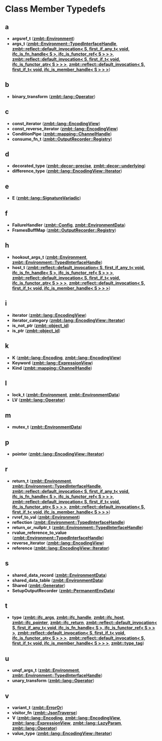 
# Class Member Typedefs



## a

* **argsref\_t** ([**zmbt::Environment**](classzmbt_1_1Environment.md))
* **args\_t** ([**zmbt::Environment::TypedInterfaceHandle**](classzmbt_1_1Environment_1_1TypedInterfaceHandle.md), [**zmbt::reflect::default\_invocation&lt; S, first\_if\_any\_t&lt; void, ifc\_is\_fn\_handle&lt; S &gt;, ifc\_is\_functor\_ref&lt; S &gt; &gt; &gt;**](structzmbt_1_1reflect_1_1default__invocation_3_01S_00_01first__if__any__t_3_01void_00_01ifc__is_03ee2f30da4b8a63c386d237830e07c9.md), [**zmbt::reflect::default\_invocation&lt; S, first\_if\_t&lt; void, ifc\_is\_functor\_ptr&lt; S &gt; &gt; &gt;**](structzmbt_1_1reflect_1_1default__invocation_3_01S_00_01first__if__t_3_01void_00_01ifc__is__functor__ptr_3_01S_01_4_01_4_01_4.md), [**zmbt::reflect::default\_invocation&lt; S, first\_if\_t&lt; void, ifc\_is\_member\_handle&lt; S &gt; &gt; &gt;**](structzmbt_1_1reflect_1_1default__invocation_3_01S_00_01first__if__t_3_01void_00_01ifc__is__member__handle_3_01S_01_4_01_4_01_4.md))


## b

* **binary\_transform** ([**zmbt::lang::Operator**](classzmbt_1_1lang_1_1Operator.md))


## c

* **const\_iterator** ([**zmbt::lang::EncodingView**](classzmbt_1_1lang_1_1EncodingView.md))
* **const\_reverse\_iterator** ([**zmbt::lang::EncodingView**](classzmbt_1_1lang_1_1EncodingView.md))
* **ConditionPipe** ([**zmbt::mapping::ChannelHandle**](classzmbt_1_1mapping_1_1ChannelHandle.md))
* **consume\_fn\_t** ([**zmbt::OutputRecorder::Registry**](structzmbt_1_1OutputRecorder_1_1Registry.md))


## d

* **decorated\_type** ([**zmbt::decor::precise**](structzmbt_1_1decor_1_1precise.md), [**zmbt::decor::underlying**](structzmbt_1_1decor_1_1underlying.md))
* **difference\_type** ([**zmbt::lang::EncodingView::Iterator**](classzmbt_1_1lang_1_1EncodingView_1_1Iterator.md))


## e

* **E** ([**zmbt::lang::SignatureVariadic**](structzmbt_1_1lang_1_1SignatureVariadic.md))


## f

* **FailureHandler** ([**zmbt::Config**](classzmbt_1_1Config.md), [**zmbt::EnvironmentData**](structzmbt_1_1EnvironmentData.md))
* **FramesBuffMap** ([**zmbt::OutputRecorder::Registry**](structzmbt_1_1OutputRecorder_1_1Registry.md))


## h

* **hookout\_args\_t** ([**zmbt::Environment**](classzmbt_1_1Environment.md), [**zmbt::Environment::TypedInterfaceHandle**](classzmbt_1_1Environment_1_1TypedInterfaceHandle.md))
* **host\_t** ([**zmbt::reflect::default\_invocation&lt; S, first\_if\_any\_t&lt; void, ifc\_is\_fn\_handle&lt; S &gt;, ifc\_is\_functor\_ref&lt; S &gt; &gt; &gt;**](structzmbt_1_1reflect_1_1default__invocation_3_01S_00_01first__if__any__t_3_01void_00_01ifc__is_03ee2f30da4b8a63c386d237830e07c9.md), [**zmbt::reflect::default\_invocation&lt; S, first\_if\_t&lt; void, ifc\_is\_functor\_ptr&lt; S &gt; &gt; &gt;**](structzmbt_1_1reflect_1_1default__invocation_3_01S_00_01first__if__t_3_01void_00_01ifc__is__functor__ptr_3_01S_01_4_01_4_01_4.md), [**zmbt::reflect::default\_invocation&lt; S, first\_if\_t&lt; void, ifc\_is\_member\_handle&lt; S &gt; &gt; &gt;**](structzmbt_1_1reflect_1_1default__invocation_3_01S_00_01first__if__t_3_01void_00_01ifc__is__member__handle_3_01S_01_4_01_4_01_4.md))


## i

* **iterator** ([**zmbt::lang::EncodingView**](classzmbt_1_1lang_1_1EncodingView.md))
* **iterator\_category** ([**zmbt::lang::EncodingView::Iterator**](classzmbt_1_1lang_1_1EncodingView_1_1Iterator.md))
* **is\_not\_ptr** ([**zmbt::object\_id**](classzmbt_1_1object__id.md))
* **is\_ptr** ([**zmbt::object\_id**](classzmbt_1_1object__id.md))


## k

* **K** ([**zmbt::lang::Encoding**](structzmbt_1_1lang_1_1Encoding.md), [**zmbt::lang::EncodingView**](classzmbt_1_1lang_1_1EncodingView.md))
* **Keyword** ([**zmbt::lang::ExpressionView**](classzmbt_1_1lang_1_1ExpressionView.md))
* **Kind** ([**zmbt::mapping::ChannelHandle**](classzmbt_1_1mapping_1_1ChannelHandle.md))


## l

* **lock\_t** ([**zmbt::Environment**](classzmbt_1_1Environment.md), [**zmbt::EnvironmentData**](structzmbt_1_1EnvironmentData.md))
* **LV** ([**zmbt::lang::Operator**](classzmbt_1_1lang_1_1Operator.md))


## m

* **mutex\_t** ([**zmbt::EnvironmentData**](structzmbt_1_1EnvironmentData.md))


## p

* **pointer** ([**zmbt::lang::EncodingView::Iterator**](classzmbt_1_1lang_1_1EncodingView_1_1Iterator.md))


## r

* **return\_t** ([**zmbt::Environment**](classzmbt_1_1Environment.md), [**zmbt::Environment::TypedInterfaceHandle**](classzmbt_1_1Environment_1_1TypedInterfaceHandle.md), [**zmbt::reflect::default\_invocation&lt; S, first\_if\_any\_t&lt; void, ifc\_is\_fn\_handle&lt; S &gt;, ifc\_is\_functor\_ref&lt; S &gt; &gt; &gt;**](structzmbt_1_1reflect_1_1default__invocation_3_01S_00_01first__if__any__t_3_01void_00_01ifc__is_03ee2f30da4b8a63c386d237830e07c9.md), [**zmbt::reflect::default\_invocation&lt; S, first\_if\_t&lt; void, ifc\_is\_functor\_ptr&lt; S &gt; &gt; &gt;**](structzmbt_1_1reflect_1_1default__invocation_3_01S_00_01first__if__t_3_01void_00_01ifc__is__functor__ptr_3_01S_01_4_01_4_01_4.md), [**zmbt::reflect::default\_invocation&lt; S, first\_if\_t&lt; void, ifc\_is\_member\_handle&lt; S &gt; &gt; &gt;**](structzmbt_1_1reflect_1_1default__invocation_3_01S_00_01first__if__t_3_01void_00_01ifc__is__member__handle_3_01S_01_4_01_4_01_4.md))
* **rvref\_to\_val** ([**zmbt::Environment**](classzmbt_1_1Environment.md))
* **reflection** ([**zmbt::Environment::TypedInterfaceHandle**](classzmbt_1_1Environment_1_1TypedInterfaceHandle.md))
* **return\_or\_nullptr\_t** ([**zmbt::Environment::TypedInterfaceHandle**](classzmbt_1_1Environment_1_1TypedInterfaceHandle.md))
* **rvalue\_reference\_to\_value** ([**zmbt::Environment::TypedInterfaceHandle**](classzmbt_1_1Environment_1_1TypedInterfaceHandle.md))
* **reverse\_iterator** ([**zmbt::lang::EncodingView**](classzmbt_1_1lang_1_1EncodingView.md))
* **reference** ([**zmbt::lang::EncodingView::Iterator**](classzmbt_1_1lang_1_1EncodingView_1_1Iterator.md))


## s

* **shared\_data\_record** ([**zmbt::EnvironmentData**](structzmbt_1_1EnvironmentData.md))
* **shared\_data\_table** ([**zmbt::EnvironmentData**](structzmbt_1_1EnvironmentData.md))
* **Shared** ([**zmbt::Generator**](classzmbt_1_1Generator.md))
* **SetupOutputRecorder** ([**zmbt::PermanentEnvData**](structzmbt_1_1PermanentEnvData.md))


## t

* **type** ([**zmbt::ifc\_args**](structzmbt_1_1ifc__args.md), [**zmbt::ifc\_handle**](structzmbt_1_1ifc__handle.md), [**zmbt::ifc\_host**](structzmbt_1_1ifc__host.md), [**zmbt::ifc\_pointer**](structzmbt_1_1ifc__pointer.md), [**zmbt::ifc\_return**](structzmbt_1_1ifc__return.md), [**zmbt::reflect::default\_invocation&lt; S, first\_if\_any\_t&lt; void, ifc\_is\_fn\_handle&lt; S &gt;, ifc\_is\_functor\_ref&lt; S &gt; &gt; &gt;**](structzmbt_1_1reflect_1_1default__invocation_3_01S_00_01first__if__any__t_3_01void_00_01ifc__is_03ee2f30da4b8a63c386d237830e07c9.md), [**zmbt::reflect::default\_invocation&lt; S, first\_if\_t&lt; void, ifc\_is\_functor\_ptr&lt; S &gt; &gt; &gt;**](structzmbt_1_1reflect_1_1default__invocation_3_01S_00_01first__if__t_3_01void_00_01ifc__is__functor__ptr_3_01S_01_4_01_4_01_4.md), [**zmbt::reflect::default\_invocation&lt; S, first\_if\_t&lt; void, ifc\_is\_member\_handle&lt; S &gt; &gt; &gt;**](structzmbt_1_1reflect_1_1default__invocation_3_01S_00_01first__if__t_3_01void_00_01ifc__is__member__handle_3_01S_01_4_01_4_01_4.md), [**zmbt::type\_tag**](structzmbt_1_1type__tag.md))


## u

* **unqf\_args\_t** ([**zmbt::Environment**](classzmbt_1_1Environment.md), [**zmbt::Environment::TypedInterfaceHandle**](classzmbt_1_1Environment_1_1TypedInterfaceHandle.md))
* **unary\_transform** ([**zmbt::lang::Operator**](classzmbt_1_1lang_1_1Operator.md))


## v

* **variant\_t** ([**zmbt::ErrorOr**](classzmbt_1_1ErrorOr.md))
* **visitor\_fn** ([**zmbt::JsonTraverse**](classzmbt_1_1JsonTraverse.md))
* **V** ([**zmbt::lang::Encoding**](structzmbt_1_1lang_1_1Encoding.md), [**zmbt::lang::EncodingView**](classzmbt_1_1lang_1_1EncodingView.md), [**zmbt::lang::ExpressionView**](classzmbt_1_1lang_1_1ExpressionView.md), [**zmbt::lang::LazyParam**](classzmbt_1_1lang_1_1LazyParam.md), [**zmbt::lang::Operator**](classzmbt_1_1lang_1_1Operator.md))
* **value\_type** ([**zmbt::lang::EncodingView::Iterator**](classzmbt_1_1lang_1_1EncodingView_1_1Iterator.md))




